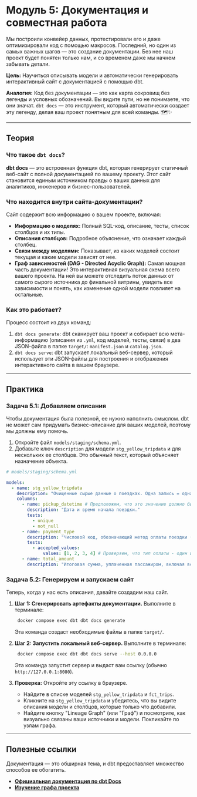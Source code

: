 # Модуль 5: Документация и совместная работа

Мы построили конвейер данных, протестировали его и даже оптимизировали код с помощью макросов. Последний, но один из самых важных шагов — это создание документации. Без нее наш проект будет понятен только нам, и со временем даже мы начнем забывать детали.

**Цель:** Научиться описывать модели и автоматически генерировать интерактивный сайт с документацией с помощью dbt.

**Аналогия:** Код без документации — это как карта сокровищ без легенды и условных обозначений. Вы видите пути, но не понимаете, что они значат. `dbt docs` — это инструмент, который автоматически создает эту легенду, делая ваш проект понятным для всей команды. 🗺️✨

---

## Теория

### Что такое `dbt docs`?

**dbt docs** — это встроенная функция dbt, которая генерирует статичный веб-сайт с полной документацией по вашему проекту. Этот сайт становится единым источником правды о ваших данных для аналитиков, инженеров и бизнес-пользователей.

### Что находится внутри сайта-документации?

Сайт содержит всю информацию о вашем проекте, включая:
* **Информацию о моделях:** Полный SQL-код, описание, тесты, список столбцов и их типы.
* **Описания столбцов:** Подробное объяснение, что означает каждый столбец.
* **Связи между моделями:** Показывает, из каких моделей состоит текущая и какие модели зависят от нее.
* **Граф зависимостей (DAG - Directed Acyclic Graph):** Самая мощная часть документации! Это интерактивная визуальная схема всего вашего проекта. На ней вы можете отследить поток данных от самого сырого источника до финальной витрины, увидеть все зависимости и понять, как изменение одной модели повлияет на остальные.



### Как это работает?

Процесс состоит из двух команд:
1.  `dbt docs generate`: dbt сканирует ваш проект и собирает всю мета-информацию (описания из `.yml`, код моделей, тесты, связи) в два JSON-файла в папке `target/`: `manifest.json` и `catalog.json`.
2.  `dbt docs serve`: dbt запускает локальный веб-сервер, который использует эти JSON-файлы для построения и отображения интерактивного сайта в вашем браузере.

---

## Практика

### Задача 5.1: Добавляем описания

Чтобы документация была полезной, ее нужно наполнить смыслом. dbt не может сам придумать бизнес-описание для ваших моделей, поэтому мы должны ему помочь.

1.  Откройте файл `models/staging/schema.yml`.
2.  Добавьте ключ `description` для модели `stg_yellow_tripdata` и для нескольких ее столбцов. Это обычный текст, который объясняет назначение объекта.

```yaml
# models/staging/schema.yml

models:
  - name: stg_yellow_tripdata
    description: "Очищенные сырые данные о поездках. Одна запись = одна поездка. Включает базовое переименование и приведение типов. Является основой для всех последующих витрин данных."
    columns:
      - name: pickup_datetime # Предположим, что это значение должно быть уникальным
        description: "Дата и время начала поездки."
        tests:
          - unique
          - not_null
      - name: payment_type
        description: "Числовой код, обозначающий метод оплаты поездки (1 - карта, 2 - наличные и т.д.)."
        tests:
          - accepted_values:
              values: [1, 2, 3, 4] # Проверяем, что тип оплаты - один из известных
      - name: total_amount
        description: "Итоговая сумма, уплаченная пассажиром, включая все налоги и сборы."
````

### Задача 5.2: Генерируем и запускаем сайт

Теперь, когда у нас есть описания, давайте создадим наш сайт.

1.  **Шаг 1: Сгенерировать артефакты документации.** Выполните в терминале:

    ```bash
     docker compose exec dbt dbt docs generate
    ```

    Эта команда создаст необходимые файлы в папке `target/`.

2.  **Шаг 2: Запустить локальный веб-сервер.** Выполните в терминале:

    ```bash
     docker compose exec dbt dbt docs serve --host 0.0.0.0
    ```

    Эта команда запустит сервер и выдаст вам ссылку (обычно `http://127.0.0.1:8080`).

3.  **Проверка:** Откройте эту ссылку в браузере.

      * Найдите в списке моделей `stg_yellow_tripdata` и `fct_trips`.
      * Кликните на `stg_yellow_tripdata` и убедитесь, что вы видите описания модели и столбцов, которые только что добавили.
      * Найдите кнопку "Lineage Graph" (или "Граф") и посмотрите, как визуально связаны ваши источники и модели. Покликайте по узлам графа.

-----

## Полезные ссылки

Документация — это обширная тема, и dbt предоставляет множество способов ее обогатить.

  * [**Официальная документация по dbt Docs**](https://docs.getdbt.com/docs/collaborate/documentation)
  * [**Изучение графа проекта**](https://docs.getdbt.com/terms/dag)
